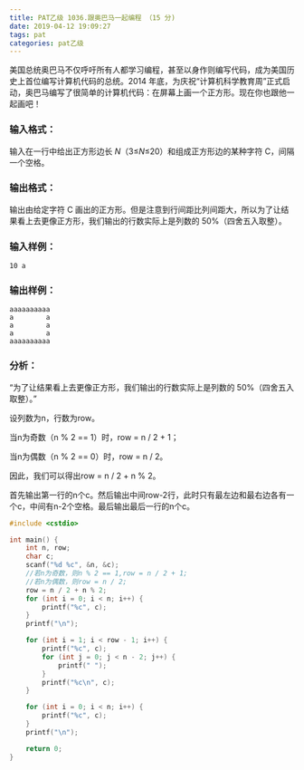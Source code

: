 ```yaml
---
title: PAT乙级 1036.跟奥巴马一起编程 （15 分)
date: 2019-04-12 19:09:27
tags: pat
categories: pat乙级
---
```


美国总统奥巴马不仅呼吁所有人都学习编程，甚至以身作则编写代码，成为美国历史上首位编写计算机代码的总统。2014 年底，为庆祝“计算机科学教育周”正式启动，奥巴马编写了很简单的计算机代码：在屏幕上画一个正方形。现在你也跟他一起画吧！

<!--more-->

### 输入格式：

输入在一行中给出正方形边长 *N*（3≤*N*≤20）和组成正方形边的某种字符 C，间隔一个空格。

### 输出格式：

输出由给定字符 C 画出的正方形。但是注意到行间距比列间距大，所以为了让结果看上去更像正方形，我们输出的行数实际上是列数的 50%（四舍五入取整）。

### 输入样例：

```in
10 a
```

### 输出样例：

```out
aaaaaaaaaa
a        a
a        a
a        a
aaaaaaaaaa
```

### 分析：

“为了让结果看上去更像正方形，我们输出的行数实际上是列数的 50%（四舍五入取整）。”

设列数为n，行数为row。

当n为奇数（n % 2 == 1）时，row = n / 2 + 1；

当n为偶数（n % 2 == 0）时，row = n / 2。

因此，我们可以得出row = n / 2 + n % 2。

首先输出第一行的n个c。然后输出中间row-2行，此时只有最左边和最右边各有一个c，中间有n-2个空格。最后输出最后一行的n个c。

```c++
#include <cstdio>

int main() {
	int n, row;
	char c;
	scanf("%d %c", &n, &c);
	//若n为奇数，则n % 2 == 1,row = n / 2 + 1;
	//若n为偶数，则row = n / 2;
	row = n / 2 + n % 2;
	for (int i = 0; i < n; i++) {
		printf("%c", c);
	}
	printf("\n");

	for (int i = 1; i < row - 1; i++) {
		printf("%c", c);
		for (int j = 0; j < n - 2; j++) {
			printf(" ");
		}
		printf("%c\n", c);
	}

	for (int i = 0; i < n; i++) {
		printf("%c", c);
	}
	printf("\n");

	return 0;
}
```

